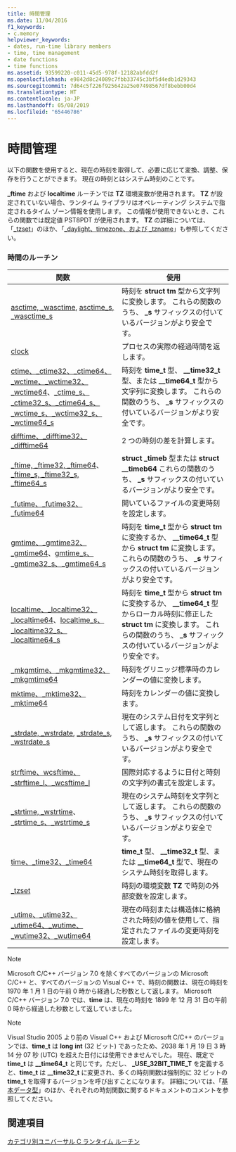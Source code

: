 ```yaml
---
title: 時間管理
ms.date: 11/04/2016
f1_keywords:
- c.memory
helpviewer_keywords:
- dates, run-time library members
- time, time management
- date functions
- time functions
ms.assetid: 93599220-c011-45d5-978f-12182abfdd2f
ms.openlocfilehash: e9842d8c24089c7fbb33745c3bf5d4edb1d29343
ms.sourcegitcommit: 7d64c5f226f925642a25e07498567df8bebb00d4
ms.translationtype: HT
ms.contentlocale: ja-JP
ms.lasthandoff: 05/08/2019
ms.locfileid: "65446786"
---
```

# <a name="time-management"></a>時間管理

以下の関数を使用すると、現在の時刻を取得して、必要に応じて変換、調整、保存を行うことができます。 現在の時刻とはシステム時刻のことです。

**_ftime** および **localtime** ルーチンでは **TZ** 環境変数が使用されます。 **TZ** が設定されていない場合、ランタイム ライブラリはオペレーティング システムで指定されるタイム ゾーン情報を使用します。 この情報が使用できないとき、これらの関数では既定値 PST8PDT が使用されます。 **TZ** の詳細については、「[_tzset](../c-runtime-library/reference/tzset.md)」のほか、「[_daylight、timezone、および _tzname](../c-runtime-library/daylight-dstbias-timezone-and-tzname.md)」も参照してください。

### <a name="time-routines"></a>時間のルーチン

|関数|使用|
|--------------|---------|
|[asctime, _wasctime](../c-runtime-library/reference/asctime-wasctime.md), [asctime_s, _wasctime_s](../c-runtime-library/reference/asctime-s-wasctime-s.md)|時刻を **struct tm** 型から文字列に変換します。 これらの関数のうち、 **_s** サフィックスの付いているバージョンがより安全です。|
|[clock](../c-runtime-library/reference/clock.md)|プロセスの実際の経過時間を返します。|
|[ctime、_ctime32、_ctime64、_wctime、_wctime32、_wctime64](../c-runtime-library/reference/ctime-ctime32-ctime64-wctime-wctime32-wctime64.md)、[_ctime_s、_ctime32_s、_ctime64_s、_wctime_s、_wctime32_s、_wctime64_s](../c-runtime-library/reference/ctime-s-ctime32-s-ctime64-s-wctime-s-wctime32-s-wctime64-s.md)|時刻を **time_t** 型、 **__time32_t** 型、または **__time64_t** 型から文字列に変換します。 これらの関数のうち、 **_s** サフィックスの付いているバージョンがより安全です。|
|[difftime、_difftime32、_difftime64](../c-runtime-library/reference/difftime-difftime32-difftime64.md)|2 つの時刻の差を計算します。|
|[_ftime, _ftime32, _ftime64](../c-runtime-library/reference/ftime-ftime32-ftime64.md)、[_ftime_s, _ftime32_s, _ftime64_s](../c-runtime-library/reference/ftime-s-ftime32-s-ftime64-s.md)|**struct _timeb** 型または **struct __timeb64** これらの関数のうち、 **_s** サフィックスの付いているバージョンがより安全です。|
|[_futime、_futime32、_futime64](../c-runtime-library/reference/futime-futime32-futime64.md)|開いているファイルの変更時刻を設定します。|
|[gmtime、_gmtime32、_gmtime64](../c-runtime-library/reference/gmtime-gmtime32-gmtime64.md)、[gmtime_s、_gmtime32_s、_gmtime64_s](../c-runtime-library/reference/gmtime-s-gmtime32-s-gmtime64-s.md)|時刻を **time_t** 型から **struct tm** に変換するか、 **__time64_t** 型から **struct tm** に変換します。これらの関数のうち、 **_s** サフィックスの付いているバージョンがより安全です。|
|[localtime、_localtime32、_localtime64](../c-runtime-library/reference/localtime-localtime32-localtime64.md)、[localtime_s、_localtime32_s、_localtime64_s](../c-runtime-library/reference/localtime-s-localtime32-s-localtime64-s.md)|時刻を **time_t** 型から **struct tm** に変換するか、 **__time64_t** 型からローカル時刻に修正した **struct tm** に変換します。 これらの関数のうち、 **_s** サフィックスの付いているバージョンがより安全です。|
|[_mkgmtime、_mkgmtime32、_mkgmtime64](../c-runtime-library/reference/mkgmtime-mkgmtime32-mkgmtime64.md)|時刻をグリニッジ標準時のカレンダーの値に変換します。|
|[mktime、_mktime32、_mktime64](../c-runtime-library/reference/mktime-mktime32-mktime64.md)|時刻をカレンダーの値に変換します。|
|[_strdate, _wstrdate](../c-runtime-library/reference/strdate-wstrdate.md), [_strdate_s, _wstrdate_s](../c-runtime-library/reference/strdate-s-wstrdate-s.md)|現在のシステム日付を文字列として返します。 これらの関数のうち、 **_s** サフィックスの付いているバージョンがより安全です。|
|[strftime、wcsftime、_strftime_l、_wcsftime_l](../c-runtime-library/reference/strftime-wcsftime-strftime-l-wcsftime-l.md)|国際対応するように日付と時刻の文字列の書式を設定します。|
|[_strtime, _wstrtime](../c-runtime-library/reference/strtime-wstrtime.md)、 [_strtime_s、_wstrtime_s](../c-runtime-library/reference/strtime-s-wstrtime-s.md)|現在のシステム時刻を文字列として返します。 これらの関数のうち、 **_s** サフィックスの付いているバージョンがより安全です。|
|[time、_time32、_time64](../c-runtime-library/reference/time-time32-time64.md)|**time_t** 型、 **__time32_t** 型、または **__time64_t** 型で、現在のシステム時刻を取得します。|
|[_tzset](../c-runtime-library/reference/tzset.md)|時刻の環境変数 **TZ** で時刻の外部変数を設定します。|
|[_utime、_utime32、_utime64、_wutime、_wutime32、_wutime64](../c-runtime-library/reference/utime-utime32-utime64-wutime-wutime32-wutime64.md)|現在の時刻または構造体に格納された時刻の値を使用して、指定されたファイルの変更時刻を設定します。|

> [!NOTE]
> Microsoft C/C++ バージョン 7.0 を除くすべてのバージョンの Microsoft C/C++ と、すべてのバージョンの Visual C++ で、時刻の関数は、現在の時刻を 1970 年 1 月 1 日の午前 0 時から経過した秒数として返します。 Microsoft C/C++ バージョン 7.0 では、**time** は、現在の時刻を 1899 年 12 月 31 日の午前 0 時から経過した秒数として返していました。

> [!NOTE]
> Visual Studio 2005 より前の Visual C++ および Microsoft C/C++ のバージョンでは、**time_t** は **long** **int** (32 ビット) であったため、2038 年 1 月 19 日 3 時 14 分 07 秒 (UTC) を超えた日付には使用できませんでした。 現在、既定で **time_t** は **__time64_t** と同じです。ただし、 **_USE_32BIT_TIME_T** を定義すると、**time_t** は **__time32_t** に変更され、多くの時刻関数は強制的に 32 ビットの **time_t** を取得するバージョンを呼び出すことになります。 詳細については、「[基本データ型](../c-runtime-library/standard-types.md)」のほか、それぞれの時刻関数に関するドキュメントのコメントを参照してください。

## <a name="see-also"></a>関連項目

[カテゴリ別ユニバーサル C ランタイム ルーチン](../c-runtime-library/run-time-routines-by-category.md)<br/>
